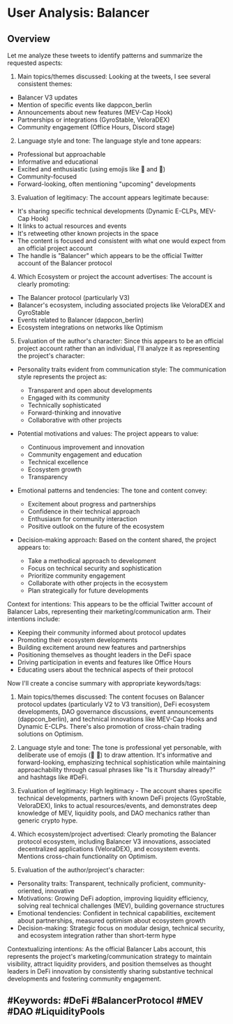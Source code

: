 # User Analysis: Balancer

## Overview

<think>
Let me analyze these tweets to identify patterns and summarize the requested aspects:

1. Main topics/themes discussed:
Looking at the tweets, I see several consistent themes:
- Balancer V3 updates
- Mention of specific events like dappcon_berlin
- Announcements about new features (MEV-Cap Hook)
- Partnerships or integrations (GyroStable, VeloraDEX)
- Community engagement (Office Hours, Discord stage)

2. Language style and tone:
The language style and tone appears:
- Professional but approachable
- Informative and educational
- Excited and enthusiastic (using emojis like 👀 and 🔴)
- Community-focused
- Forward-looking, often mentioning "upcoming" developments

3. Evaluation of legitimacy:
The account appears legitimate because:
- It's sharing specific technical developments (Dynamic E-CLPs, MEV-Cap Hook)
- It links to actual resources and events
- It's retweeting other known projects in the space
- The content is focused and consistent with what one would expect from an official project account
- The handle is "Balancer" which appears to be the official Twitter account of the Balancer protocol

4. Which Ecosystem or project the account advertises:
The account is clearly promoting:
- The Balancer protocol (particularly V3)
- Balancer's ecosystem, including associated projects like VeloraDEX and GyroStable
- Events related to Balancer (dappcon_berlin)
- Ecosystem integrations on networks like Optimism

5. Evaluation of the author's character:
Since this appears to be an official project account rather than an individual, I'll analyze it as representing the project's character:

- Personality traits evident from communication style:
  The communication style represents the project as:
  + Transparent and open about developments
  + Engaged with its community
  + Technically sophisticated
  + Forward-thinking and innovative
  + Collaborative with other projects

- Potential motivations and values:
  The project appears to value:
  + Continuous improvement and innovation
  + Community engagement and education
  + Technical excellence
  + Ecosystem growth
  + Transparency

- Emotional patterns and tendencies:
  The tone and content convey:
  + Excitement about progress and partnerships
  + Confidence in their technical approach
  + Enthusiasm for community interaction
  + Positive outlook on the future of the ecosystem

- Decision-making approach:
  Based on the content shared, the project appears to:
  + Take a methodical approach to development
  + Focus on technical security and sophistication
  + Prioritize community engagement
  + Collaborate with other projects in the ecosystem
  + Plan strategically for future developments

Context for intentions:
This appears to be the official Twitter account of Balancer Labs, representing their marketing/communication arm. Their intentions include:
- Keeping their community informed about protocol updates
- Promoting their ecosystem developments
- Building excitement around new features and partnerships
- Positioning themselves as thought leaders in the DeFi space
- Driving participation in events and features like Office Hours
- Educating users about the technical aspects of their protocol

Now I'll create a concise summary with appropriate keywords/tags:
</think>

1. Main topics/themes discussed:
The content focuses on Balancer protocol updates (particularly V2 to V3 transition), DeFi ecosystem developments, DAO governance discussions, event announcements (dappcon_berlin), and technical innovations like MEV-Cap Hooks and Dynamic E-CLPs. There's also promotion of cross-chain trading solutions on Optimism.

2. Language style and tone:
The tone is professional yet personable, with deliberate use of emojis (👀 🔴) to draw attention. It's informative and forward-looking, emphasizing technical sophistication while maintaining approachability through casual phrases like "Is it Thursday already?" and hashtags like #DeFi.

3. Evaluation of legitimacy:
High legitimacy - The account shares specific technical developments, partners with known DeFi projects (GyroStable, VeloraDEX), links to actual resources/events, and demonstrates deep knowledge of MEV, liquidity pools, and DAO mechanics rather than generic crypto hype.

4. Which ecosystem/project advertised:
Clearly promoting the Balancer protocol ecosystem, including Balancer V3 innovations, associated decentralized applications (VeloraDEX), and ecosystem events. Mentions cross-chain functionality on Optimism.

5. Evaluation of the author/project's character:
- Personality traits: Transparent, technically proficient, community-oriented, innovative
- Motivations: Growing DeFi adoption, improving liquidity efficiency, solving real technical challenges (MEV), building governance structures
- Emotional tendencies: Confident in technical capabilities, excitement about partnerships, measured optimism about ecosystem growth
- Decision-making: Strategic focus on modular design, technical security, and ecosystem integration rather than short-term hype

Contextualizing intentions:
As the official Balancer Labs account, this represents the project's marketing/communication strategy to maintain visibility, attract liquidity providers, and position themselves as thought leaders in DeFi innovation by consistently sharing substantive technical developments and fostering community engagement.

#Keywords: #DeFi #BalancerProtocol #MEV #DAO #LiquidityPools
---

